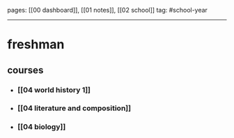 pages: [[00 dashboard]], [[01 notes]], [[02 school]]
tag: #school-year 

___

# freshman

## courses
- ### [[04 world history 1]]
- ### [[04 literature and composition]] 
- ### [[04 biology]] 
  